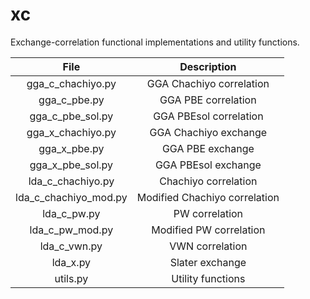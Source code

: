 <!--
SPDX-FileCopyrightText: 2021 Wanja Timm Schulze <wangenau@protonmail.com>
SPDX-License-Identifier: Apache-2.0
-->
# xc

Exchange-correlation functional implementations and utility functions.

| File                  | Description |
| :-------------------: | :---------: |
| gga_c_chachiyo.py     | GGA Chachiyo correlation |
| gga_c_pbe.py          | GGA PBE correlation |
| gga_c_pbe_sol.py      | GGA PBEsol correlation |
| gga_x_chachiyo.py     | GGA Chachiyo exchange |
| gga_x_pbe.py          | GGA PBE exchange |
| gga_x_pbe_sol.py      | GGA PBEsol exchange |
| lda_c_chachiyo.py     | Chachiyo correlation |
| lda_c_chachiyo_mod.py | Modified Chachiyo correlation |
| lda_c_pw.py           | PW correlation |
| lda_c_pw_mod.py       | Modified PW correlation |
| lda_c_vwn.py          | VWN correlation |
| lda_x.py              | Slater exchange |
| utils.py              | Utility functions |
